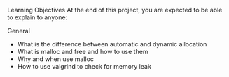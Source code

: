 Learning Objectives
At the end of this project, you are expected to be able to explain to anyone:

General
* What is the difference between automatic and dynamic allocation
* What is malloc and free and how to use them
* Why and when use malloc
* How to use valgrind to check for memory leak
